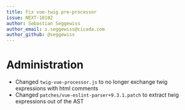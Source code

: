 ```yaml
---
title: Fix vue-twig pre-processor
issue: NEXT-18182
author: Sebastian Seggewiss
author_email: s.seggewiss@cicada.com
author_github: @seggewiss
---
```

# Administration
* Changed `twig-vue-processor.js` to no longer exchange twig expressions with html comments
* Changed `patches/vue-eslint-parser+9.3.1.patch` to extract twig expressions out of the AST
